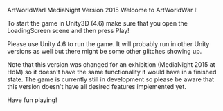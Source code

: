 ArtWorldWarI MediaNight Version 2015
Welcome to ArtWorldWar I!

To start the game in Unity3D (4.6) make sure that you open the LoadingScreen scene and then press Play!

Please use Unity 4.6 to run the game. It will probably run in other Unity versions as well but there might be some other glitches showing up.

Note that this version was changed for an exhibition (MediaNight 2015 at HdM) so it doesn't have the same functionality it would have in a finished state. The game is currently still in development so please be aware that this version doesn't have all desired features implemented yet.

Have fun playing!
